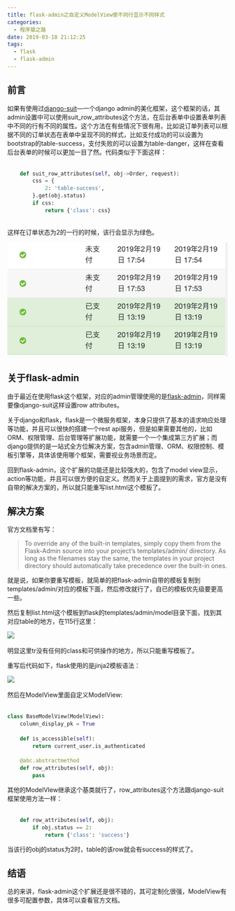 ```yaml
---
title: flask-admin之自定义ModelView使不同行显示不同样式
categories:
  - 程序猿之路
date: 2019-03-18 21:12:25
tags:
  - flask
  - flask-admin
---
```


## 前言

如果有使用过[django-suit]( https://github.com/darklow/django-suit )—一个django admin的美化框架，这个框架的话，其admin设置中可以使用suit_row_attributes这个方法，在后台表单中设置表单列表中不同的行有不同的属性。这个方法在有些情况下很有用，比如说订单列表可以根据不同的订单状态在表单中呈现不同的样式，比如支付成功的可以设置为bootstrap的table-success，支付失败的可以设置为table-danger，这样在查看后台表单的时候可以更加一目了然。代码类似于下面这样：

```python

    def suit_row_attributes(self, obj->Order, request):
        css = {
            2: 'table-success',
        }.get(obj.status)
        if css:
            return {'class': css}
            
```

这样在订单状态为2的一行的时候，该行会显示为绿色。

![表格显示]( https://raw.githubusercontent.com/long2ice/blog/master/resources/images/table-css.png "表格显示" )

## 关于flask-admin

由于最近在使用flask这个框架，对应的admin管理使用的是[flask-admin]( https://flask-admin.readthedocs.io/en/latest/introduction/ )，同样需要像django-suit这样设置row attributes。

关于django和flask，flask是一个微服务框架，本身只提供了基本的请求响应处理等功能，并且可以很快的搭建一个rest api服务，但是如果需要其他的，比如ORM、权限管理、后台管理等扩展功能，就需要一个一个集成第三方扩展；而django提供的是一站式全方位解决方案，包含admin管理、ORM、权限控制、模板引擎等，具体该使用哪个框架，需要视业务场景而定。

回到flask-admin，这个扩展的功能还是比较强大的，包含了model view显示，action等功能，并且可以很方便的自定义。然而关于上面提到的需求，官方是没有自带的解决方案的，所以就只能重写list.html这个模板了。

## 解决方案

官方文档里有写：
> To override any of the built-in templates, simply copy them from the Flask-Admin source into your project’s templates/admin/ directory. As long as the filenames stay the same, the templates in your project directory should automatically take precedence over the built-in ones.

就是说，如果你要重写模板，就简单的把flask-admin自带的模板复制到templates/admin/对应的模板下面，然后修改就行了，自已的模板优先级要更高一些。

然后复制list.html这个模板到flask的templates/admin/model目录下面，找到其对应table的地方，在115行这里：

![](http://cdn.long2ice.cn/20190318221148.png)


明显这里tr没有任何的class和可供操作的地方，所以只能重写模板了。

重写后代码如下，flask使用的是jinja2模板语法：

![](http://cdn.long2ice.cn/20190318221321.png)


然后在ModelView里面自定义ModelView:


```python

class BaseModelView(ModelView):
    column_display_pk = True

    def is_accessible(self):
        return current_user.is_authenticated

    @abc.abstractmethod
    def row_attributes(self, obj):
        pass

```

其他的ModelVIew继承这个基类就行了，row_attributes这个方法跟django-suit框架使用方法一样：

```python

    def row_attributes(self, obj):
        if obj.status == 2:
            return {'class': 'success'}

```

当该行的obj的status为2时，table的该row就会有success的样式了。

## 结语

总的来讲，flask-admin这个扩展还是很不错的，其可定制化很强，ModelView有很多可配置参数，具体可以查看官方文档。